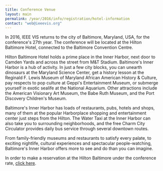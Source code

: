```yaml
---
title: Conference Venue
layout: main
permalink: /year/2016/info/registration/hotel-information
contact: "web@ieeevis.org"
---
```


In 2016, IEEE VIS returns to the city of Baltimore, Maryland, USA, for
the conference's 27th year. The conference will be located at the
Hilton Baltimore Hotel, connected to the Baltimore Convention Centre.

Hilton Baltimore Hotel holds a prime place in the Inner Harbor, next door
to Camden Yards and across the street from M&T Stadium.  Baltimore's Inner
Harbor is a hub of activity. In just a few city blocks, you can unearth
dinosaurs at the Maryland Science Center, get a history lesson at the
Reginald F. Lewis Museum of Maryland African American History & Culture, pay
respects to pop culture at Geppi's Entertainment Museum, or submerge
yourself in exotic sealife at the National Aquarium. Other attractions
include the American Visionary Art Museum, the Babe Ruth Museum, and the
Port Discovery Children's Museum.

Baltimore's Inner Harbor has loads of restaurants, pubs, hotels and shops,
many of them at the popular Harborplace shopping and entertainment center
just steps from the Hilton.  The Water Taxi at the Inner Harbor can also
take you to surrounding neighborhoods, and the free Charm City Circulator
provides daily bus service through several downtown routes.

From family-friendly museums and restaurants to satisfy every palate, to
exciting nightlife, cultural experiences and spectacular people-watching,
Baltimore's Inner Harbor offers more to see and do than you can
imagine.

In order to make a reservation at the Hilton Baltimore under the
conference rate, [click here](https://aws.passkey.com/g/64766701).





